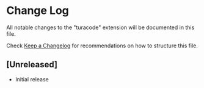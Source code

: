 # Change Log

All notable changes to the "turacode" extension will be documented in this file.

Check [Keep a Changelog](http://keepachangelog.com/) for recommendations on how to structure this file.

## [Unreleased]

- Initial release